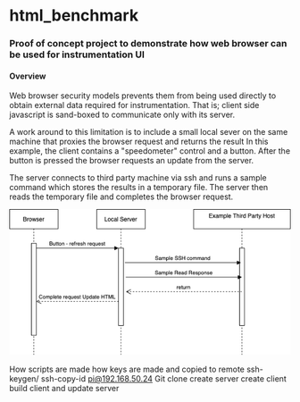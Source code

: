 # html_benchmark

### Proof of concept project to demonstrate how web browser can be used for instrumentation UI

#### Overview
Web browser security models prevents them from being used directly to obtain external data required for instrumentation.
That is; client side javascript is sand-boxed to communicate only with its server.

A work around to this limitation is to include a small local sever on the same machine that proxies the browser request and returns the result
In this example, the client contains a "speedometer" control and a button. After the button is pressed the browser requests an update from the server.

The server connects to third party machine via ssh and runs a sample command which stores the results in a temporary file.
The server then reads the temporary file and completes the browser request.


![Flow Diagran](./readme_diagram.png)

How scripts are made
how keys are made and copied to remote ssh-keygen/ ssh-copy-id pi@192.168.50.24
Git clone
create server
create client
build client and update server
